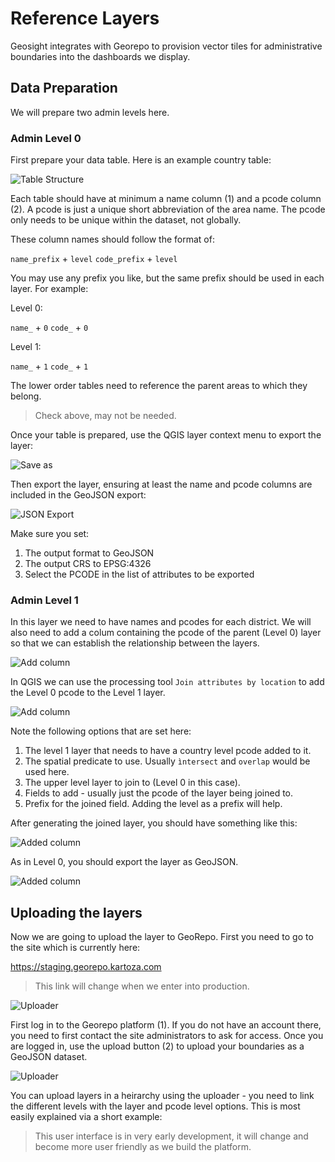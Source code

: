 # Reference Layers

Geosight integrates with Georepo to provision vector tiles for administrative boundaries into the dashboards we display.

## Data Preparation

We will prepare two admin levels here.

### Admin Level 0

First prepare your data table. Here is an example country table:

![Table Structure](img/georepo-table.png)

Each table should have at minimum a name column (1) and a pcode column (2). A pcode is just a unique short abbreviation of the area name. The pcode only needs to be unique within the dataset, not globally.

These column names should follow the format of:

``name_prefix`` + ``level``
``code_prefix`` + ``level``

You may use any prefix you like, but the same prefix should be used in each layer. For example:

Level 0:

``name_`` + ``0``
``code_`` + ``0``

Level 1:

``name_`` + ``1``
``code_`` + ``1``

The lower order tables need to reference the parent areas to which they belong.

> Check above, may not be needed.

Once your table is prepared, use the QGIS layer context menu to export the layer:

![Save as](img/georepo-export-saveas.png)

Then export the layer, ensuring at least the name and pcode columns are included in the GeoJSON export:

![JSON Export](img/georepo-export-json.png)

Make sure you set:

1. The output format to GeoJSON
2. The output CRS to EPSG:4326
3. Select the PCODE in the list of attributes to be exported

### Admin Level 1

In this layer we need to have names and pcodes for each district. We will also need to add a colum containing the pcode of the parent (Level 0) layer so that we can establish the relationship between the layers.

![Add column](img/georepo-add-parent.png)

In QGIS we can use the processing tool ``Join attributes by location`` to add the Level 0 pcode to the Level 1 layer.

![Add column](img/georepo-join-attributes.png)

Note the following options that are set here:

1. The level 1 layer that needs to have a country level pcode added to it.
2. The spatial predicate to use. Usually ``ìntersect`` and ``overlap`` would be used here.
3. The upper level layer to join to (Level 0 in this case).
4. Fields to add - usually just the pcode of the layer being joined to.
5. Prefix for the joined field. Adding the level as a prefix will help.

After generating the joined layer, you should have something like this:

![Added column](img/georepo-joined-attributes.png)

As in Level 0, you should export the layer as GeoJSON.

![Added column](img/georepo-export-json-districts.png)

## Uploading the layers

Now we are going to upload the layer to GeoRepo. First you need to go to the site which is currently here:

<https://staging.georepo.kartoza.com>

> This link will change when we enter into production.

![Uploader](img/georepo-upload.png)

First log in to the Georepo platform (1). If you do not have an account there, you need to first contact the site administrators to ask for access. Once you are logged in, use the upload button (2) to upload your boundaries as a GeoJSON dataset.

![Uploader](img/georepo-upload2.png)

You can upload layers in a heirarchy using the uploader - you need to link the different levels with the layer and pcode level options. This is most easily explained via a short example:

> This user interface is in very early development, it will change and become more user friendly as we build the platform.
